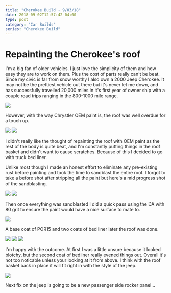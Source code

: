 ```yaml
---
title: "Cherokee Build - 9/03/18"
date: 2018-09-02T12:57:42-04:00
type: post
category: "Car Builds"
series: "Cherokee Build"
---
```


# Repainting the Cherokee's roof

I'm a big fan of older vehicles. I just love the simplicity of them and how easy they are to work on them. Plus the cost of
parts really can't be beat. Since my civic is far from snow worthy I also own a 2000 Jeep Cherokee. It may not be the prettiest
vehicle out there but it's never let me down, and has successfully travelled 20,000 miles in it's first year of owner ship with
a couple road trips ranging in the 800-1000 mile range.

![](images/1.jpg)

However, with the way Chrystler OEM paint is, the roof was well overdue for a touch up.

![](images/2.jpg)
![](images/3.jpg)

I didn't really like the thought of repainting the roof with OEM paint as the rest of the body is quite beat, and I'm constantly
putting things in the roof basket and didn't want to cause scratches. Because of this I decided to go with truck bed liner.

Unlike most though I made an honest effort to eliminate any pre-existing rust before painting and took the time to sandblast the
entire roof. I forgot to take a before shot after stripping all the paint but here's a mid progress shot of the sandblasting.

![](images/4.jpg)
![](images/5.jpg)

Then once everything was sandblasted I did a quick pass using the DA with 80 grit to ensure the paint would have a nice
surface to mate to.

![](images/6.jpg)

A base coat of POR15 and two coats of bed liner later the roof was done.

![](images/7.jpg)
![](images/8.jpg)
![](images/9.jpg)

I'm happy with the outcome. At first I was a little unsure because it looked blotchy, but the second coat of bedliner really evened things
out. Overall it's not too noticable unless your looking at it from above. I think with the roof basket back in place it will fit right in
with the style of the jeep.

![](images/10.jpg)

Next fix on the jeep is going to be a new passenger side rocker panel...
